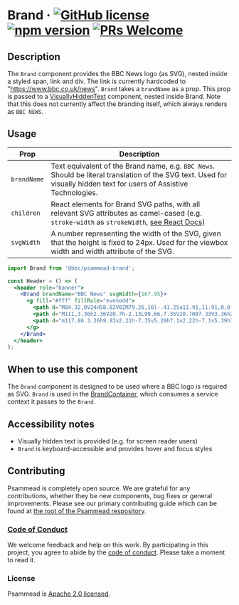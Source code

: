 # Brand &middot; [![GitHub license](https://img.shields.io/badge/license-Apache%202.0-blue.svg)](https://github.com/BBC-News/psammead/blob/latest/LICENSE) [![npm version](https://img.shields.io/npm/v/@bbc/psammead-brand.svg)](https://www.npmjs.com/package/@bbc/psammead-brand) [![PRs Welcome](https://img.shields.io/badge/PRs-welcome-brightgreen.svg)](https://github.com/BBC-News/psammead/blob/latest/CONTRIBUTING.md)

## Description

The `Brand` component provides the BBC News logo (as SVG), nested inside a styled span, link and div. The link is currently hardcoded to "https://www.bbc.co.uk/news". `Brand` takes a `brandName` as a prop. This prop is passed to a [VisuallyHiddenText](../VisuallyHiddenText) component, nested inside Brand. Note that this does not currently affect the branding itself, which always renders as `BBC NEWS`.

## Usage

| Prop    | Description     |
| ------- | --------------- |
| `brandName`  | Text equivalent of the Brand name, e.g. `BBC News`. Should be literal translation of the SVG text. Used for visually hidden text for users of Assistive Technologies. |
| `children`   | React elements for Brand SVG paths, with all relevant SVG attributes as camel-cased (e.g. `stroke-width` as `strokeWidth`, [see React Docs](https://reactjs.org/docs/dom-elements.html#all-supported-html-attributes)) |
| `svgWidth` | A number representing the width of the SVG, given that the height is fixed to 24px. Used for the viewbox width and width attribute of the SVG.  |

```jsx
import Brand from '@bbc/psammead-brand';

const Header = () => (
  <header role="banner">
    <Brand brandName="BBC News" svgWidth={167.95}>
      <g fill="#fff" fillRule="evenodd">
        <path d="M84.32,0V24H58.82V0ZM79.26,16l-.41.25a11.91,11.91,0,0,1-6.07,1.85c-4.18,0-6.93-2.49-6.94-6.09s2.88-6.13,6.83-6.14a12,12,0,0,1,6,1.71l.4.22V4.6l-.17-.07A16.54,16.54,0,0,0,72.7,3.14a10.56,10.56,0,0,0-7.19,2.57,8.68,8.68,0,0,0-2.85,6.54A8.46,8.46,0,0,0,65,17.93a10,10,0,0,0,7.5,2.94h0a14,14,0,0,0,6.56-1.5l.15-.07Z M54.94,0V24H29.43V0ZM48.88,15.91a4.62,4.62,0,0,0-3.77-4.47,4.25,4.25,0,0,0,1.49-1.19,3.75,3.75,0,0,0,.72-2.34,4.17,4.17,0,0,0-1.39-3.13,6.33,6.33,0,0,0-4.36-1.41H36.12V20.65H42.5a7.18,7.18,0,0,0,4.9-1.53A4.27,4.27,0,0,0,48.88,15.91Z M45.7,15.57A2,2,0,0,1,45,17.16a4.22,4.22,0,0,1-2.85.79H39.22V13.23H42a4.89,4.89,0,0,1,2.82.68A1.93,1.93,0,0,1,45.7,15.57Z M43.32,9.92a2,2,0,0,0,.82-1.79,1.82,1.82,0,0,0-.58-1.43,3.33,3.33,0,0,0-2.26-.63H39.22v4.47h1.43A4.62,4.62,0,0,0,43.32,9.92Z M25.55,0V24H0V0ZM19.49,15.91a4.62,4.62,0,0,0-3.77-4.47,4.24,4.24,0,0,0,1.49-1.19,3.75,3.75,0,0,0,.72-2.34,4.18,4.18,0,0,0-1.39-3.13,6.33,6.33,0,0,0-4.36-1.41H6.74V20.65h6.38A7.18,7.18,0,0,0,18,19.12,4.27,4.27,0,0,0,19.49,15.91Z M13.93,9.92a2,2,0,0,0,.82-1.79,1.82,1.82,0,0,0-.58-1.43,3.33,3.33,0,0,0-2.26-.63H9.83v4.47h1.43A4.62,4.62,0,0,0,13.93,9.92Z M15.47,13.91a4.89,4.89,0,0,0-2.82-.68H9.83V18h2.94a4.23,4.23,0,0,0,2.85-.79,2,2,0,0,0,.69-1.59A1.93,1.93,0,0,0,15.47,13.91Z" />
        <path d="M111,3.36h2.36V20.7h-2.13L99.66,7.35V20.7H97.33V3.36h2L111,16.83Z" />
        <path d="m117.86 3.36h9.83v2.21h-7.35v5.29h7.1v2.22h-7.1v5.39h7.58v2.21h-10.06z M154.18,3.36h2.48l-7,17.41h-.55l-5.67-14.1-5.73,14.1h-.53l-7-17.41h2.5l4.78,12,4.81-12h2.35l4.83,12Z M163.38,13.43l-1.89-1.15A8.57,8.57,0,0,1,159,10.16a4,4,0,0,1-.75-2.41,4.26,4.26,0,0,1,1.42-3.33,5.31,5.31,0,0,1,3.69-1.28,7,7,0,0,1,4,1.22V7.17a5.74,5.74,0,0,0-4-1.8,3.34,3.34,0,0,0-2,.56,1.71,1.71,0,0,0-.78,1.44,2.22,2.22,0,0,0,.58,1.46,7.25,7.25,0,0,0,1.85,1.43l1.9,1.12Q168,13.28,168,16.21a4.42,4.42,0,0,1-1.4,3.39A5.11,5.11,0,0,1,163,20.9a7.63,7.63,0,0,1-4.68-1.58V16.17a5.84,5.84,0,0,0,4.65,2.55,2.93,2.93,0,0,0,1.94-.65,2,2,0,0,0,.78-1.63Q165.67,14.85,163.38,13.43Z" />
      </g>
    </Brand>
  </header>
);
```

## When to use this component

The `Brand` component is designed to be used where a BBC logo is required as SVG. `Brand` is used in the [BrandContainer](../../containers/Brand), which consumes a service context it passes to the `Brand`.

## Accessibility notes

- Visually hidden text is provided (e.g. for screen reader users)
- `Brand` is keyboard-accessible and provides hover and focus styles

## Contributing

Psammead is completely open source. We are grateful for any contributions, whether they be new components, bug fixes or general improvements. Please see our primary contributing guide which can be found at [the root of the Psammead respository](https://github.com/BBC-News/psammead/blob/latest/CONTRIBUTING.md).

### [Code of Conduct](https://github.com/BBC-News/psammead/blob/latest/CODE_OF_CONDUCT.md)

We welcome feedback and help on this work. By participating in this project, you agree to abide by the [code of conduct](https://github.com/BBC-News/psammead/blob/latest/CODE_OF_CONDUCT.md). Please take a moment to read it.

### License

Psammead is [Apache 2.0 licensed](https://github.com/BBC-News/psammead/blob/latest/LICENSE).

